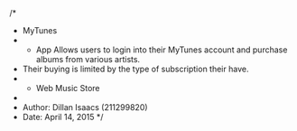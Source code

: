 /*
 *  MyTunes
 *  - App Allows users to login into their MyTunes account and purchase albums from various artists.
 *    Their buying is limited by the type of subscription their have.
 *  - Web Music Store
 *
 *  Author: Dillan Isaacs (211299820)
 *  Date: April 14, 2015
*/